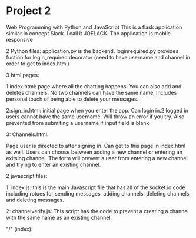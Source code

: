 # Project 2

Web Programming with Python and JavaScript
This is a flask application similar in concept Slack. I call it JOFLACK.
The application is mobile responsive

2 Python files:
application.py is the backend.
loginrequired.py provides fuction for login_required decorator (need to have username and channel in order to get to index.html)

3 html pages:

1:index.html:
 page where all the chatting happens. You can also add and deletes channels. No two channels can have the same name.
 Includes personal touch of being able to delete your messages.

2:sign_in.html:
 initial page when you enter the app. Can login in.2 logged in  users cannot have the same username. Will throw an error if you try. Also prevented from submiting a username if input field is blank.

3: Channels.html.

  Page user is directed to after signing in. Can get to this page in index.html as well. Users can choose between adding a new channel or entering an exitsing channel. The form will prevent a user from entering a new channel and trying to enter an existing channel.

2 javascript files:

1: index.js:
   this is the main Javascript file that has all of the socket.io code including rotues for sending messages, adding channels, deleting channels and deleting messages.

2: channelverify.js:
   This script has the code to prevent a creating a channel with the same name as an existing channel.

"/" (index):
